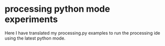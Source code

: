 # processing python mode experiments #

Here I have translated my processing.py examples to run the processing ide using the latest python mode.



